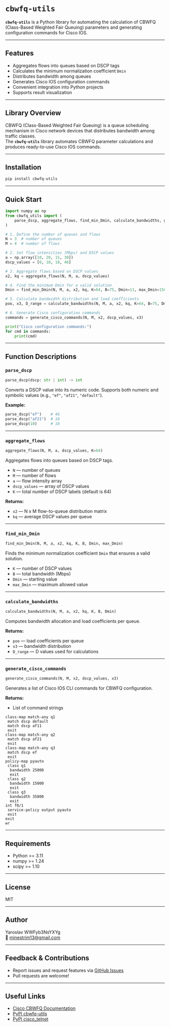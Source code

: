 # `cbwfq-utils`

**`cbwfq-utils`** is a Python library for automating the calculation of CBWFQ (Class-Based Weighted Fair Queuing) parameters and generating configuration commands for Cisco IOS.

---

## Features

- Aggregates flows into queues based on DSCP tags  
- Calculates the minimum normalization coefficient `Dmin`  
- Distributes bandwidth among queues  
- Generates Cisco IOS configuration commands  
- Convenient integration into Python projects  
- Supports result visualization  

---

## Library Overview

CBWFQ (Class-Based Weighted Fair Queuing) is a queue scheduling mechanism in Cisco network devices that distributes bandwidth among traffic classes.  
The **`cbwfq-utils`** library automates CBWFQ parameter calculations and produces ready-to-use Cisco IOS commands.

---

## Installation

```bash
pip install cbwfq-utils
```

---

## Quick Start

```python
import numpy as np
from cbwfq_utils import (
    parse_dscp, aggregate_flows, find_min_Dmin, calculate_bandwidths, generate_cisco_commands
)

# 1. Define the number of queues and flows
N = 3  # number of queues
M = 4  # number of flows

# 2. Set flow intensities (Mbps) and DSCP values
a = np.array([10, 20, 15, 30])
dscp_values = [0, 10, 18, 46]

# 3. Aggregate flows based on DSCP values
x2, kq = aggregate_flows(N, M, a, dscp_values)

# 4. Find the minimum Dmin for a valid solution
Dmin = find_min_Dmin(N, M, a, x2, kq, K=64, B=75, Dmin=11, max_Dmin=150)

# 5. Calculate bandwidth distribution and load coefficients
poo, x3, D_range = calculate_bandwidths(N, M, a, x2, kq, K=64, B=75, Dmin=Dmin)

# 6. Generate Cisco configuration commands
commands = generate_cisco_commands(N, M, x2, dscp_values, x3)

print("Cisco configuration commands:")
for cmd in commands:
    print(cmd)
```

---

## Function Descriptions

### `parse_dscp`

```python
parse_dscp(dscp: str | int) -> int
```

Converts a DSCP value into its numeric code. Supports both numeric and symbolic values (e.g., `"ef"`, `"af21"`, `"default"`).

**Example:**

```python
parse_dscp("ef")    # 46
parse_dscp("af21")  # 18
parse_dscp(10)      # 10
```

---

### `aggregate_flows`

```python
aggregate_flows(N, M, a, dscp_values, K=64)
```

Aggregates flows into queues based on DSCP tags.

- `N` — number of queues  
- `M` — number of flows  
- `a` — flow intensity array  
- `dscp_values` — array of DSCP values  
- `K` — total number of DSCP labels (default is 64)

**Returns:**  
- `x2` — N x M flow-to-queue distribution matrix  
- `kq` — average DSCP values per queue  

---

### `find_min_Dmin`

```python
find_min_Dmin(N, M, a, x2, kq, K, B, Dmin, max_Dmin)
```

Finds the minimum normalization coefficient `Dmin` that ensures a valid solution.

- `K` — number of DSCP values  
- `B` — total bandwidth (Mbps)  
- `Dmin` — starting value  
- `max_Dmin` — maximum allowed value  

---

### `calculate_bandwidths`

```python
calculate_bandwidths(N, M, a, x2, kq, K, B, Dmin)
```

Computes bandwidth allocation and load coefficients per queue.

**Returns:**  
- `poo` — load coefficients per queue  
- `x3` — bandwidth distribution  
- `D_range` — D values used for calculations  

---

### `generate_cisco_commands`

```python
generate_cisco_commands(N, M, x2, dscp_values, x3)
```

Generates a list of Cisco IOS CLI commands for CBWFQ configuration.

**Returns:**  
- List of command strings  

```
class-map match-any q1
 match dscp default
 match dscp af11
 exit
class-map match-any q2
 match dscp af21
 exit
class-map match-any q3
 match dscp ef
 exit
policy-map pyauto
 class q1
  bandwidth 25000
  exit
 class q2
  bandwidth 15000
  exit
 class q3
  bandwidth 35000
  exit
int f0/1
 service-policy output pyauto
 exit
exit
wr
```

---

## Requirements

- Python >= 3.11  
- numpy >= 1.24  
- scipy >= 1.10  

---

## License

MIT

---

## Author

Yaroslav WWFyb3NsYXYg  
📧 [minestrim13@gmail.com](mailto:minestrim13@gmail.com)

---

## Feedback & Contributions

- Report issues and request features via [GitHub Issues](https://github.com/WWFyb3NsYXYg/cbwfq-utils/issues)  
- Pull requests are welcome!

---

## Useful Links

- [Cisco CBWFQ Documentation](https://www.cisco.com/en/US/docs/ios/12_0t/12_0t5/feature/guide/cbwfq.html#wp17641)
- [PyPI cbwfq-utils](https://pypi.org/project/cbwfq-utils/)
- [PyPI cisco_telnet](https://pypi.org/project/cisco_telnet/)


